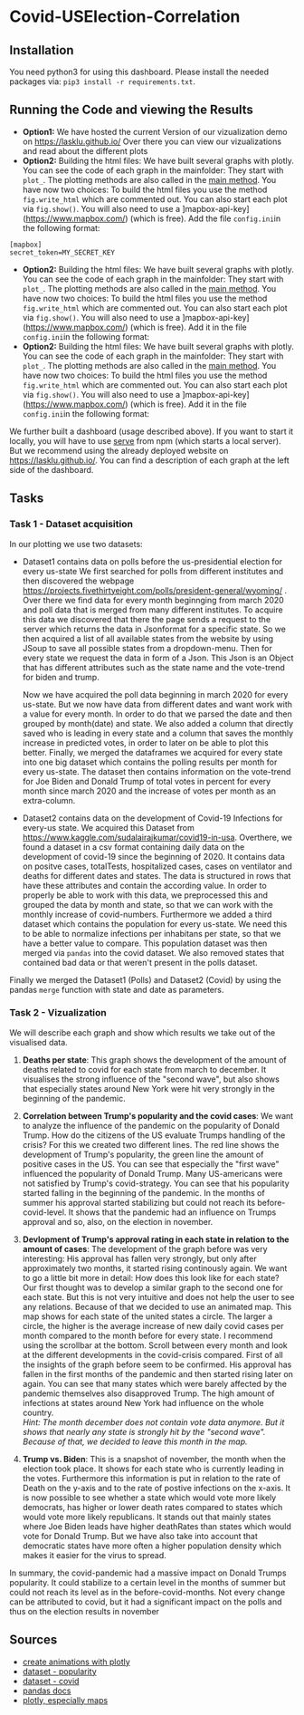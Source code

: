 # Covid-USElection-Correlation
## Installation
You need python3 for using this dashboard. Please install the needed packages via: ``pip3 install -r requirements.txt``.

## Running the Code and viewing the Results
- **Option1:** We have hosted the current Version of our vizualization demo on https://lasklu.github.io/ Over there you can view our vizualizations and read about the different plots
- **Option2:** Building the html files: We have built several graphs with plotly. You can see the code of each graph in the mainfolder: They start with ``plot_``. The plotting methods are also called in the [main method](https://github.com/rohansaw/Covid-USElection-Correlation/blob/60cdbad170d608cdcac6738a4ba8e7855f54b07a/main.py#L10). You have now two choices: To build the html files you use the method ``fig.write_html`` which are commented out. You can also start each plot via ``fig.show()``. You will also need to use a ]mapbox-api-key](https://www.mapbox.com/) (which is free). Add  the file ```config.ini```in the following format:
```
[mapbox]
secret_token=MY_SECRET_KEY
```

- **Option2:** Building the html files: We have built several graphs with plotly. You can see the code of each graph in the mainfolder: They start with ``plot_``. The plotting methods are also called in the [main method](https://github.com/rohansaw/Covid-USElection-Correlation/blob/60cdbad170d608cdcac6738a4ba8e7855f54b07a/main.py#L10). You have now two choices: To build the html files you use the method ``fig.write_html`` which are commented out. You can also start each plot via ``fig.show()``. You will also need to use a ]mapbox-api-key](https://www.mapbox.com/) (which is free). Add it in the file ```config.ini```in the following format:
- **Option2:** Building the html files: We have built several graphs with plotly. You can see the code of each graph in the mainfolder: They start with ``plot_``. The plotting methods are also called in the [main method](https://github.com/rohansaw/Covid-USElection-Correlation/blob/60cdbad170d608cdcac6738a4ba8e7855f54b07a/main.py#L10). You have now two choices: To build the html files you use the method ``fig.write_html`` which are commented out. You can also start each plot via ``fig.show()``. You will also need to use a ]mapbox-api-key](https://www.mapbox.com/) (which is free). Add it in the file ```config.ini```in the following format:


We further built a dashboard (usage described above). If you want to start it locally, you will have to use [serve](https://www.npmjs.com/package/serve) from npm (which starts a local server). But we recommend using the already deployed website on https://lasklu.github.io/. You can find a description of each graph at the left side of the dashboard.

## Tasks
### Task 1 - Dataset acquisition
In our plotting we use two datasets:
- Dataset1 contains data on polls before the us-presidential election for every us-state
We first searched for polls from different institutes and then discovered the webpage https://projects.fivethirtyeight.com/polls/president-general/wyoming/ . Over there we find data for every month beginnging from march 2020 and poll data that is merged from many different institutes. To acquire this data we discovered that there the page sends a request to the server which returns the data in Jsonformat for a specific state.
So we then acquired a list of all available states from the website by using JSoup to save all possible states from a dropdown-menu. Then for every state we request the data in form of a Json. This Json is an Object that has different attributes such as the state name and the vote-trend for biden and trump.

    Now we have acquired the poll data beginning in march 2020 for every us-state. But we now have data from different dates and want work with a value for every month. In order to do that we parsed the date and then grouped by month(date) and state. We also added a column that directly saved who is leading in every state and a column that saves the monthly increase in predicted votes, in order to later on be able to plot this better. Finally, we merged the dataframes we acquired for every state into one big dataset which contains the polling results per month for every us-state. The dataset then contains information on the vote-trend for Joe  Biden and Donald Trump  of total votes in percent for every month since march 2020 and the increase of votes per month as an extra-column.

- Dataset2 contains data on the development of Covid-19 Infections for every-us state.
We acquired this Dataset from https://www.kaggle.com/sudalairajkumar/covid19-in-usa. Overthere, we found a dataset in a csv format containing daily data on the development of covid-19 since the beginning of 2020. It contains data on positve cases, totalTests, hospitalized cases, cases on ventilator and deaths for different dates and states. The data is structured in rows that have these attributes and contain the according value. In order to properly be able to work with this data, we preprocessed this and grouped the data by month and state, so that we can work with the monthly increase of covid-numbers.
Furthermore we added a third dataset which contains the population for every us-state. We need this to be able to normalize infections per inhabitans per state, so that we have a better value to compare. This population dataset was then merged via ```pandas``` into the covid dataset. We also removed states that contained bad data or that weren't present in the polls dataset.

Finally we merged the Dataset1 (Polls) and Dataset2 (Covid) by using the pandas ```merge``` function with state and date as parameters.

### Task 2 - Vizualization
We will describe each graph and show which results we take out of the visualised data.
1. **Deaths per state**: This graph shows the development of the amount of deaths related to covid for each state from march to december. It visualises the strong influence of the "second wave", but also shows that especially states around New York were hit very strongly in the beginning of the pandemic.
2. **Correlation between Trump's popularity and the covid cases**: We want to analyze the influence of the pandemic on the popularity of Donald Trump. How do the citizens of the US evaluate Trumps handling of the crisis? For this we created two different lines. The red line shows the development of Trump's popularity, the green line the amount of positive cases in the US. You can see that especially the "first wave" influenced the popularity of Donald Trump. Many US-americans were not satisfied by Trump's covid-strategy. You can see that his popularity started falling in the beginning of the pandemic. In the months of summer his approval started stabilizing but could not reach its before-covid-level. It shows that the pandemic had an influence on Trumps approval and so, also, on the election in november.
3. **Devlopment of Trump's approval rating in each state in relation to the amount of cases**: The development of the graph before was very interesting: His approval has fallen very strongly, but only after approximately two months, it started rising continously again. We want to go a little bit more in detail: How does this look like for each state? Our first thought was to develop a similar graph to the second one for each state. But this is not very intuitive and does not help the user to see any relations. Because of that we decided to use an animated map. This map shows for each state of the united states a circle. The larger a circle, the higher is the average increase of new daily covid cases per month compared to the month before for every state. I recommend using the scrollbar at the bottom. Scroll between every month and look at the different developments in the covid-crisis compared. First of all the insights of the graph before seem to be confirmed. His approval has fallen in the first months of the pandemic and then started rising later on again. You can see that many states which were barely affected by the pandemic themselves also disapproved Trump. The high amount of infections at states around New York had influence on the whole country.<br/>
*Hint: The month december does not contain vote data anymore. But it shows that nearly any state is strongly hit by the "second wave". Because of that, we decided to leave this month in the map.*

4. **Trump vs. Biden**: This is a snapshot of november, the month when the election took place. It shows for each state who is currently leading in the votes. Furthermore this information is put in relation to the rate of Death on the y-axis and to the rate of postive infections on the x-axis. It is now possible to see whether a state which would vote more likely democrats, has higher or lower death rates compared to states which would vote more likely republicans. It stands out that mainly states where Joe Biden leads have higher deathRates than states which would vote for Donald Trump. But we have also take into account that democratic states have more often a higher population density which makes it easier for the virus to spread.

In summary, the covid-pandemic had a massive impact on Donald Trumps popularity. It could stabilize to a certain level in the months of summer but could not reach its level as in the before-covid-months. Not every change can be attributed to covid, but it had a significant impact on the polls and thus on the election results in november


## Sources
* [create animations with plotly](https://towardsdatascience.com/how-to-create-animated-scatter-maps-with-plotly-and-dash-f10bb82d357a)
* [dataset - popularity](https://projects.fivethirtyeight.com/polls/president-general/wyoming/)
* [dataset - covid](https://www.kaggle.com/sudalairajkumar/covid19-in-usa)
* [pandas docs](https://pandas.pydata.org/docs/)
* [plotly, especially maps](https://plotly.com/python/bubble-maps/)
